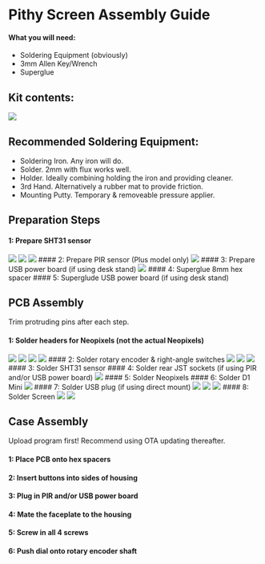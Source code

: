 # Pithy Screen Assembly Guide

#### What you will need:
* Soldering Equipment (obviously)
* 3mm Allen Key/Wrench
* Superglue

## Kit contents:
<img src="https://raw.githubusercontent.com//ioios-io/assembly/main/assets/S%20All.jpeg">

## Recommended Soldering Equipment:
* Soldering Iron. Any iron will do.
* Solder. 2mm with flux works well.
* Holder. Ideally combining holding the iron and providing cleaner.
* 3rd Hand. Alternatively a rubber mat to provide friction.
* Mounting Putty. Temporary & removeable pressure applier.

## Preparation Steps
#### 1: Prepare SHT31 sensor
<img src="https://raw.githubusercontent.com//ioios-io/assembly/main/assets/C%20SHT%201.jpeg">
<img src="https://raw.githubusercontent.com//ioios-io/assembly/main/assets/C%20SHT%202.jpeg">
<img src="https://raw.githubusercontent.com//ioios-io/assembly/main/assets/C%20SHT%203.jpeg">
#### 2: Prepare PIR sensor (Plus model only)
<img src="https://raw.githubusercontent.com//ioios-io/assembly/main/assets/C%20PIR%201.jpeg">
#### 3: Prepare USB power board (if using desk stand)
<img src="https://raw.githubusercontent.com//ioios-io/assembly/main/assets/C%20Micro%201.jpeg">
#### 4: Superglue 8mm hex spacer
#### 5: Superglude USB power board (if using desk stand)

## PCB Assembly
Trim protruding pins after each step.

#### 1: Solder headers for Neopixels (not the actual Neopixels)
<img src="https://raw.githubusercontent.com//ioios-io/assembly/main/assets/S%20Neopixel%201.jpeg">
<img src="https://raw.githubusercontent.com//ioios-io/assembly/main/assets/S%20Neopixel%202.jpeg">
<img src="https://raw.githubusercontent.com//ioios-io/assembly/main/assets/S%20Neopixel%203.jpeg">
<img src="https://raw.githubusercontent.com//ioios-io/assembly/main/assets/S%20Neopixel%204.jpeg">
#### 2: Solder rotary encoder & right-angle switches
<img src="https://raw.githubusercontent.com//ioios-io/assembly/main/assets/S%20Basics%201.jpeg">
<img src="https://raw.githubusercontent.com//ioios-io/assembly/main/assets/S%20Basics%202.jpeg">
<img src="https://raw.githubusercontent.com//ioios-io/assembly/main/assets/S%20Basics%203.jpeg">
#### 3: Solder SHT31 sensor
#### 4: Solder rear JST sockets (if using PIR and/or USB power board)
<img src="https://raw.githubusercontent.com//ioios-io/assembly/main/assets/S%20JST%201.jpeg">
#### 5: Solder Neopixels
#### 6: Solder D1 Mini
<img src="https://raw.githubusercontent.com//ioios-io/assembly/main/assets/S%20D1%201.jpeg">
#### 7: Solder USB plug (if using direct mount)
<img src="https://raw.githubusercontent.com//ioios-io/assembly/main/assets/S%20USB%201.jpeg">
<img src="https://raw.githubusercontent.com//ioios-io/assembly/main/assets/S%20USB%202.jpeg">
<img src="https://raw.githubusercontent.com//ioios-io/assembly/main/assets/S%20USB%203.jpeg">
#### 8: Solder Screen
<img src="https://raw.githubusercontent.com//ioios-io/assembly/main/assets/S%20Screen%201.jpeg">
<img src="https://raw.githubusercontent.com//ioios-io/assembly/main/assets/S%20Screen%202.jpeg">

## Case Assembly
Upload program first! Recommend using OTA updating thereafter.

#### 1: Place PCB onto hex spacers
#### 2: Insert buttons into sides of housing
#### 3: Plug in PIR and/or USB power board
#### 4: Mate the faceplate to the housing
#### 5: Screw in all 4 screws
#### 6: Push dial onto rotary encoder shaft